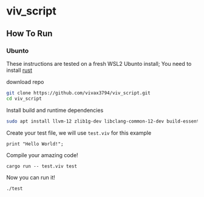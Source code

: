 # viv_script

## How To Run

### Ubunto

These instructions are tested on a fresh WSL2 Ubunto install;
You need to install [rust](https://www.rust-lang.org/learn/get-started)

download repo
```bash
git clone https://github.com/vivax3794/viv_script.git
cd viv_script
```

Install build and runtime dependencies
```bash
sudo apt install llvm-12 zlib1g-dev libclang-common-12-dev build-essential
```

Create your test file, we will use `test.viv` for this example
```
print "Hello World!";
```

Compile your amazing code!
```
cargo run -- test.viv test
```

Now you can run it! 
```bash
./test
```